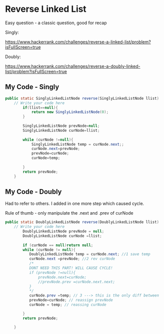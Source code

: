 # Reverse Linked List

Easy question - a classic question, good for recap

Singly:

https://www.hackerrank.com/challenges/reverse-a-linked-list/problem?isFullScreen=true

Doubly:

https://www.hackerrank.com/challenges/reverse-a-doubly-linked-list/problem?isFullScreen=true


## My Code - Singly

```java
public static SinglyLinkedListNode reverse(SinglyLinkedListNode llist) {
    // Write your code here
        if(llist==null){
            return new SinglyLinkedListNode(0);
        }
        
        SinglyLinkedListNode prevNode=null;
        SinglyLinkedListNode curNode=llist;
        
        while (curNode !=null){
            SinglyLinkedListNode temp = curNode.next;;
            curNode.next=prevNode;
            prevNode=curNode;
            curNode=temp;
            
        }
        return prevNode;
    }
```

## My Code - Doubly

Had to refer to others. I added in one more step which caused cycle.

Rule of thumb - only manipulate the .next and .prev of curNode

```java
public static DoublyLinkedListNode reverse(DoublyLinkedListNode llist) {
    // Write your code here
        DoublyLinkedListNode prevNode = null;
        DoublyLinkedListNode curNode =llist;
        
        if (curNode == null)return null;
        while (curNode != null){
           DoublyLinkedListNode temp = curNode.next; //1 save temp
           curNode.next =prevNode; //2 rev curNode
           /*
           DONT NEED THIS PART! WILL CAUSE CYCLE!
           if (prevNode !=null){
               prevNode.next=curNode; 
               //prevNode.prev =curNode.next.next;
           }
           */
           curNode.prev =temp; // 3 ---> this is the only diff between singly and doubly
           prevNode=curNode; // reassign prevNode
           curNode = temp; // reassing curNode

        }
        return prevNode;

    }


```